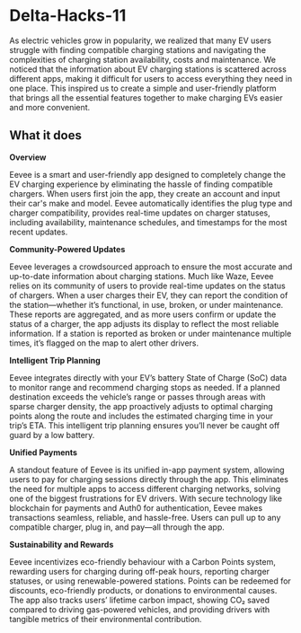 # Delta-Hacks-11

As electric vehicles grow in popularity, we realized that many EV users struggle with finding compatible charging stations and navigating the complexities of charging station availability, costs and maintenance. We noticed that the information about EV charging stations is scattered across different apps, making it difficult for users to access everything they need in one place. This inspired us to create a simple and user-friendly platform that brings all the essential features together to make charging EVs easier and more convenient. 

## What it does

**Overview**

Eevee is a smart and user-friendly app designed to completely change the EV charging experience by eliminating the hassle of finding compatible chargers. When users first join the app, they create an account and input their car's make and model. Eevee automatically identifies the plug type and charger compatibility, provides real-time updates on charger statuses, including availability, maintenance schedules, and timestamps for the most recent updates.

**Community-Powered Updates**

Eevee leverages a crowdsourced approach to ensure the most accurate and up-to-date information about charging stations. Much like Waze, Eevee relies on its community of users to provide real-time updates on the status of chargers. When a user charges their EV, they can report the condition of the station—whether it’s functional, in use, broken, or under maintenance. These reports are aggregated, and as more users confirm or update the status of a charger, the app adjusts its display to reflect the most reliable information. If a station is reported as broken or under maintenance multiple times, it’s flagged on the map to alert other drivers. 

**Intelligent Trip Planning**

Eevee integrates directly with your EV’s battery State of Charge (SoC) data to monitor range and recommend charging stops as needed. If a planned destination exceeds the vehicle’s range or passes through areas with sparse charger density, the app proactively adjusts to optimal charging points along the route and includes the estimated charging time in your trip’s ETA. This intelligent trip planning ensures you’ll never be caught off guard by a low battery.

**Unified Payments**

A standout feature of Eevee is its unified in-app payment system, allowing users to pay for charging sessions directly through the app. This eliminates the need for multiple apps to access different charging networks, solving one of the biggest frustrations for EV drivers. With secure technology like blockchain for payments and Auth0 for authentication, Eevee makes transactions seamless, reliable, and hassle-free. Users can pull up to any compatible charger, plug in, and pay—all through the app.

**Sustainability and Rewards**

Eevee incentivizes eco-friendly behaviour with a Carbon Points system, rewarding users for charging during off-peak hours, reporting charger statuses, or using renewable-powered stations. Points can be redeemed for discounts, eco-friendly products, or donations to environmental causes. The app also tracks users’ lifetime carbon impact, showing CO₂ saved compared to driving gas-powered vehicles, and providing drivers with tangible metrics of their environmental contribution.
